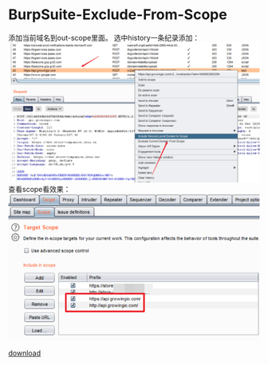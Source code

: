 # BurpSuite-Exclude-From-Scope

添加当前域名到out-scope里面。
选中history一条纪录添加：
![](https://github.com/xiaoxiaoleo/BurpSuite-Exclude-From-Scope/raw/main/screenshot/add.png)
查看scope看效果：
![](https://github.com/xiaoxiaoleo/BurpSuite-Exclude-From-Scope/raw/main/screenshot/scope.png)

[download](https://github.com/xiaoxiaoleo/BurpSuite-Exclude-From-Scope)
